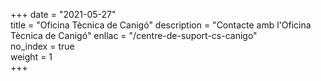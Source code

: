 +++
date        = "2021-05-27"	
title       = "Oficina Tècnica de Canigó"
description = "Contacte amb l'Oficina Tècnica de Canigó"
enllac		  = "/centre-de-suport-cs-canigo"	
no_index 	  = true	
weight 		  = 1	
+++
